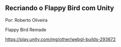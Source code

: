 ## Recriando o Flappy Bird com Unity
Por: Roberto Oliveira

Flappy Bird Remade


https://play.unity.com/mg/other/webgl-builds-293672